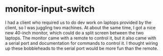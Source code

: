# monitor-input-switch

I had a client who required us to do dev work on laptops provided by the client, so I was juggling two machines. At about the same time, I got a nice new 40-inch monitor, which could do a split screen between the two laptops. The monitor came with a remote to control it, but it also came with a serial port and documentation for commands to control it. I thought wiring up these bobbleheads to the serial port would be more fun than the remote.
